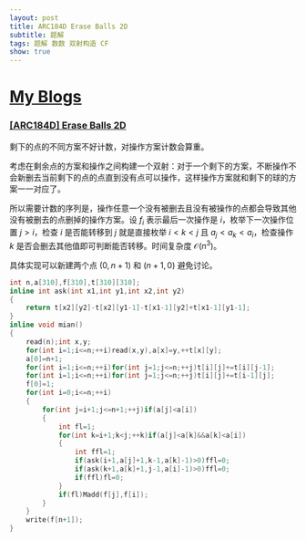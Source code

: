 ```yaml
---
layout: post
title: ARC184D Erase Balls 2D
subtitle: 题解
tags: 题解 数数 双射构造 CF
show: true
---
```


# [My Blogs](wronganswer90.github.io/2024/10/07/ARC184D-Erase-Balls-2D)

### [[ARC184D] Erase Balls 2D](https://www.luogu.com.cn/problem/AT_arc184_d)

剩下的点的不同方案不好计数，对操作方案计数会算重。

考虑在剩余点的方案和操作之间构建一个双射：对于一个剩下的方案，不断操作不会新删去当前剩下的点的点直到没有点可以操作，这样操作方案就和剩下的球的方案一一对应了。

所以需要计数的序列是，操作任意一个没有被删去且没有被操作的点都会导致其他没有被删去的点删掉的操作方案。设 $f_i$ 表示最后一次操作是 $i$，枚举下一次操作位置 $j>i$，检查 $i$ 是否能转移到 $j$ 就是直接枚举 $i<k<j$ 且 $a_j<a_k<a_i$，检查操作 $k$ 是否会删去其他值即可判断能否转移。时间复杂度 $\mathcal O(n^3)$。

具体实现可以新建两个点 $(0,n+1)$ 和 $(n+1,0)$ 避免讨论。

```cpp
int n,a[310],f[310],t[310][310];
inline int ask(int x1,int y1,int x2,int y2)
{
	return t[x2][y2]-t[x2][y1-1]-t[x1-1][y2]+t[x1-1][y1-1];
}
inline void mian()
{
	read(n);int x,y;
	for(int i=1;i<=n;++i)read(x,y),a[x]=y,++t[x][y];
	a[0]=n+1;
	for(int i=1;i<=n;++i)for(int j=1;j<=n;++j)t[i][j]+=t[i][j-1];
	for(int i=1;i<=n;++i)for(int j=1;j<=n;++j)t[i][j]+=t[i-1][j];
	f[0]=1;
	for(int i=0;i<=n;++i)
	{
		for(int j=i+1;j<=n+1;++j)if(a[j]<a[i])
		{
			int fl=1;
			for(int k=i+1;k<j;++k)if(a[j]<a[k]&&a[k]<a[i])
			{
				int ffl=1;
				if(ask(i+1,a[j]+1,k-1,a[k]-1)>0)ffl=0;
				if(ask(k+1,a[k]+1,j-1,a[i]-1)>0)ffl=0;
				if(ffl)fl=0;
			}
			if(fl)Madd(f[j],f[i]);
		}
	}
	write(f[n+1]);
}
```



